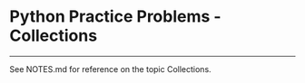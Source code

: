 # Python Practice Problems - **Collections**

---

See NOTES.md for reference on the topic Collections.  